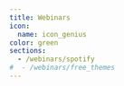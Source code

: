 ```yaml
---
title: Webinars
icon:
  name: icon_genius
color: green
sections:
  - /webinars/spotify
#  - /webinars/free_themes
---
```

